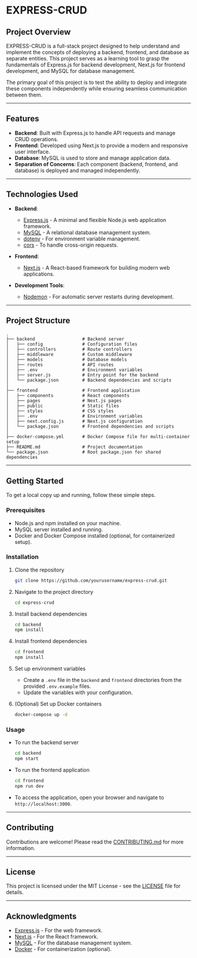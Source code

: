 # EXPRESS-CRUD

## Project Overview
EXPRESS-CRUD is a full-stack project designed to help understand and implement the concepts of deploying a backend, frontend, and database as separate entities. This project serves as a learning tool to grasp the fundamentals of Express.js for backend development, Next.js for frontend development, and MySQL for database management.

The primary goal of this project is to test the ability to deploy and integrate these components independently while ensuring seamless communication between them.

---

## Features
- **Backend**: Built with Express.js to handle API requests and manage CRUD operations.
- **Frontend**: Developed using Next.js to provide a modern and responsive user interface.
- **Database**: MySQL is used to store and manage application data.
- **Separation of Concerns**: Each component (backend, frontend, and database) is deployed and managed independently.

---

## Technologies Used
- **Backend**: 
  - [Express.js](https://expressjs.com/) - A minimal and flexible Node.js web application framework.
  - [MySQL](https://www.mysql.com/) - A relational database management system.
  - [dotenv](https://www.npmjs.com/package/dotenv) - For environment variable management.
  - [cors](https://www.npmjs.com/package/cors) - To handle cross-origin requests.

- **Frontend**:
  - [Next.js](https://nextjs.org/) - A React-based framework for building modern web applications.

- **Development Tools**:
  - [Nodemon](https://www.npmjs.com/package/nodemon) - For automatic server restarts during development.

---

## Project Structure
```
.
├── backend                  # Backend server
│   ├── config               # Configuration files
│   ├── controllers          # Route controllers
│   ├── middleware           # Custom middleware
│   ├── models               # Database models
│   ├── routes               # API routes
│   ├── .env                 # Environment variables
│   ├── server.js            # Entry point for the backend
│   └── package.json         # Backend dependencies and scripts
│
├── frontend                 # Frontend application
│   ├── components           # React components
│   ├── pages                # Next.js pages
│   ├── public               # Static files
│   ├── styles               # CSS styles
│   ├── .env                 # Environment variables
│   ├── next.config.js       # Next.js configuration
│   └── package.json         # Frontend dependencies and scripts
│
├── docker-compose.yml       # Docker Compose file for multi-container setup
├── README.md                # Project documentation
└── package.json             # Root package.json for shared dependencies
```

---

## Getting Started

To get a local copy up and running, follow these simple steps.

### Prerequisites

- Node.js and npm installed on your machine.
- MySQL server installed and running.
- Docker and Docker Compose installed (optional, for containerized setup).

### Installation

1. Clone the repository
   ```bash
   git clone https://github.com/yourusername/express-crud.git
   ```
   
2. Navigate to the project directory
   ```bash
   cd express-crud
   ```

3. Install backend dependencies
   ```bash
   cd backend
   npm install
   ```

4. Install frontend dependencies
   ```bash
   cd frontend
   npm install
   ```

5. Set up environment variables
   - Create a `.env` file in the `backend` and `frontend` directories from the provided `.env.example` files.
   - Update the variables with your configuration.

6. (Optional) Set up Docker containers
   ```bash
   docker-compose up -d
   ```

### Usage

- To run the backend server
  ```bash
  cd backend
  npm start
  ```

- To run the frontend application
  ```bash
  cd frontend
  npm run dev
  ```

- To access the application, open your browser and navigate to `http://localhost:3000`.

---

## Contributing
Contributions are welcome! Please read the [CONTRIBUTING.md](CONTRIBUTING.md) for more information.

---

## License
This project is licensed under the MIT License - see the [LICENSE](LICENSE) file for details.

---

## Acknowledgments
- [Express.js](https://expressjs.com/) - For the web framework.
- [Next.js](https://nextjs.org/) - For the React framework.
- [MySQL](https://www.mysql.com/) - For the database management system.
- [Docker](https://www.docker.com/) - For containerization (optional).
